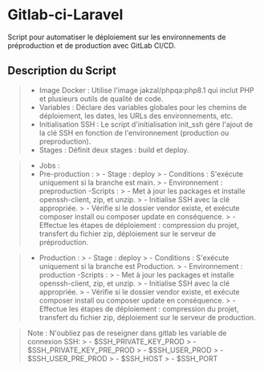 # Gitlab-ci-Laravel
Script pour automatiser le déploiement sur les environnements de préproduction et de production avec GitLab CI/CD.

## Description du Script

> - Image Docker : Utilise l'image jakzal/phpqa:php8.1 qui inclut PHP et plusieurs outils de qualité de code.
> - Variables : Déclare des variables globales pour les chemins de déploiement, les dates, les URLs des environnements, etc.
> - Initialisation SSH : Le script d'initialisation init_ssh gère l'ajout de la clé SSH en fonction de l'environnement (production ou preproduction).
> - Stages : Définit deux stages : build et deploy.

> - Jobs :
  > - Pre-production :
    > - Stage : deploy
    > - Conditions : S'exécute uniquement si la branche est main.
    > - Environnement : preproduction
  > -Scripts :
    > - Met à jour les packages et installe openssh-client, zip, et unzip.
    > - Initialise SSH avec la clé appropriée.
    > - Vérifie si le dossier vendor existe, et exécute composer install ou composer update en conséquence.
    > - Effectue les étapes de déploiement : compression du projet, transfert du fichier zip, déploiement sur le serveur de préproduction.

  > - Production :
    > - Stage : deploy
    > - Conditions : S'exécute uniquement si la branche est Production.
    > - Environnement : production
  > -Scripts :
    > - Met à jour les packages et installe openssh-client, zip, et unzip.
    > - Initialise SSH avec la clé appropriée.
    > - Vérifie si le dossier vendor existe, et exécute composer install ou composer update en conséquence.
    > - Effectue les étapes de déploiement : compression du projet, transfert du fichier zip, déploiement sur le serveur de production.

> Note : N'oubliez pas de reseigner dans gitlab les variable de connexion SSH:
        > - $SSH_PRIVATE_KEY_PROD
        > - $SSH_PRIVATE_KEY_PRE_PROD
        > - $SSH_USER_PROD
        > - $SSH_USER_PRE_PROD
        > - $SSH_HOST
        > - $SSH_PORT
